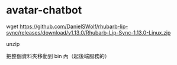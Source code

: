 # avatar-chatbot

wget https://github.com/DanielSWolf/rhubarb-lip-sync/releases/download/v1.13.0/Rhubarb-Lip-Sync-1.13.0-Linux.zip

unzip

把整個資料夾移動到 bin 內（起後端服務的）

